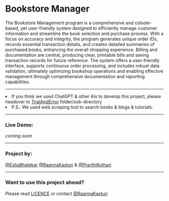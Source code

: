 # Bookstore Manager
The Bookstore Management program is a comprehensive and colsole-based, yet user-friendly system designed to efficiently manage customer information and streamline the book selection and purchase process. With a focus on accuracy and integrity, the program generates unique order IDs, records essential transaction details, and creates detailed summaries of purchased books, enhancing the overall shopping experience. Billing and documentation are central, producing clear, printable bills and saving transaction records for future reference. The system offers a user-friendly interface, supports continuous order processing, and includes robust data validation, ultimately optimizing bookshop operations and enabling effective management through comprehensive documentation and reporting capabilities.

-----
<li>If you think we used ChatGPT & other AIs to develop this project, please headover to <a href="https://github.com/RaannaKasturi/bookstore-manager/tree/main/TrialAndError">TrialAndError</a> folder/sub-directory</li>
<li>P.S.: We used web scraping tool to search books & blogs & tutorials.</li>

-----
### Live Demo:
_coming soon_

-----
### Project by:
[@EshaBhalekar](https://github.com/EshaBhalekar) [@RaannaKasturi](https://github.com/RaannaKasturi) & [@PrarthiKothari](https://github.com/PrarthiKothari)

-----
### Want to use this project ahead?
Please read [LICENCE](https://github.com/RaannaKasturi/bookstore-manager/blob/main/LICENSE) or contact [@RaannaKasturi](https://github.com/RaannaKasturi)
